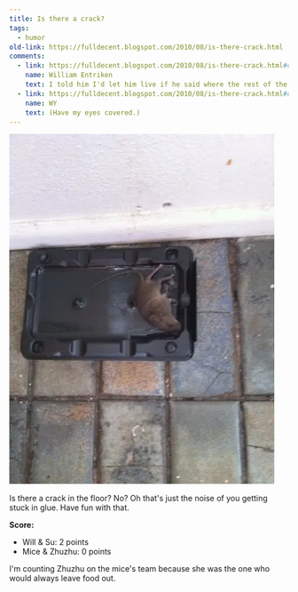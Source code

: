 ```yaml
---
title: Is there a crack?
tags:
  - humor
old-link: https://fulldecent.blogspot.com/2010/08/is-there-crack.html
comments:
  - link: https://fulldecent.blogspot.com/2010/08/is-there-crack.html#comment-8087964629764077043
    name: William Entriken
    text: I told him I'd let him live if he said where the rest of the family is hiding, but all I got was *squeak* *squeak*. I guess mice and rats aren't the same after all.
  - link: https://fulldecent.blogspot.com/2010/08/is-there-crack.html#comment-332863197807255651
    name: WY
    text: (Have my eyes covered.)
---
```


![Stuck mouse](/assets/images/2010-08-02-is-there-crack.webp)

Is there a crack in the floor? No? Oh that's just the noise of you getting stuck in glue. Have fun with that.

**Score:**

- Will & Su: 2 points
- Mice & Zhuzhu: 0 points

I'm counting Zhuzhu on the mice's team because she was the one who would always leave food out.
